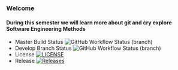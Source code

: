 ### Welcome

#### During this semester we will learn more about git and cry explore Software Engineering Methods


* Master Build Status ![GitHub Workflow Status (branch)](https://img.shields.io/github/actions/workflow/status/debrx/sem/main.yml?branch=master)
* Develop Branch Status ![GitHub Workflow Status (branch)](https://img.shields.io/github/actions/workflow/status/debrx/sem/main.yml?branch=develop)
* License [![LICENSE](https://img.shields.io/github/license/debrx/sem.svg?style=flat-square)](https://github.com/debrx/sem/blob/master/LICENSE)
* Release [![Releases](https://img.shields.io/github/release/debrx/sem/all.svg?style=flat-square)](https://github.com/debrx/sem/releases)